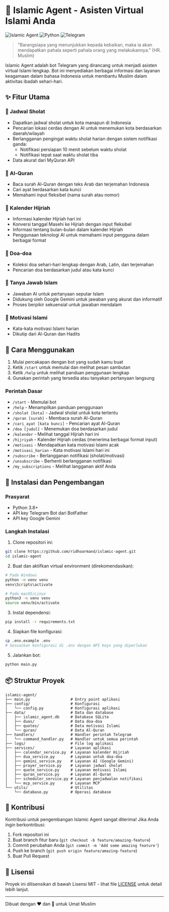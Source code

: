 # 🌙 Islamic Agent - Asisten Virtual Islami Anda
![Islamic Agent](https://img.shields.io/badge/Islamic-Agent-brightgreen)
![Python](https://img.shields.io/badge/Made%20with-Python-blue)
![Telegram](https://img.shields.io/badge/Telegram-Bot-blue)

> "Barangsiapa yang menunjukkan kepada kebaikan, maka ia akan mendapatkan pahala seperti pahala orang yang melakukannya." (HR. Muslim)

Islamic Agent adalah bot Telegram yang dirancang untuk menjadi asisten virtual Islami lengkap. Bot ini menyediakan berbagai informasi dan layanan keagamaan dalam bahasa Indonesia untuk membantu Muslim dalam aktivitas ibadah sehari-hari.

## ✨ Fitur Utama

### 🕋 Jadwal Sholat

- Dapatkan jadwal sholat untuk kota manapun di Indonesia
- Pencarian lokasi cerdas dengan AI untuk menemukan kota berdasarkan daerah/wilayah
- Berlangganan pengingat waktu sholat harian dengan sistem notifikasi ganda:
  - Notifikasi persiapan 10 menit sebelum waktu sholat
  - Notifikasi tepat saat waktu sholat tiba
- Data akurat dari MyQuran API

### 📖 Al-Quran

- Baca surah Al-Quran dengan teks Arab dan terjemahan Indonesia
- Cari ayat berdasarkan kata kunci
- Memahami input fleksibel (nama surah atau nomor)

### 📅 Kalender Hijriah

- Informasi kalender Hijriah hari ini
- Konversi tanggal Masehi ke Hijriah dengan input fleksibel
- Informasi tentang bulan-bulan dalam kalender Hijriah
- Penggunaan teknologi AI untuk memahami input pengguna dalam berbagai format

### 🤲 Doa-doa

- Koleksi doa sehari-hari lengkap dengan Arab, Latin, dan terjemahan
- Pencarian doa berdasarkan judul atau kata kunci

### 💬 Tanya Jawab Islam

- Jawaban AI untuk pertanyaan seputar Islam
- Didukung oleh Google Gemini untuk jawaban yang akurat dan informatif
- Proses berpikir sekuensial untuk jawaban mendalam

### 🌟 Motivasi Islami

- Kata-kata motivasi Islami harian
- Dikutip dari Al-Quran dan Hadits

## 🚀 Cara Menggunakan

1. Mulai percakapan dengan bot yang sudah kamu buat
2. Ketik `/start` untuk memulai dan melihat pesan sambutan
3. Ketik `/help` untuk melihat panduan penggunaan lengkap
4. Gunakan perintah yang tersedia atau tanyakan pertanyaan langsung

### Perintah Dasar

- `/start` - Memulai bot
- `/help` - Menampilkan panduan penggunaan
- `/sholat [kota]` - Jadwal sholat untuk kota tertentu
- `/quran [surah]` - Membaca surah Al-Quran
- `/cari_ayat [kata kunci]` - Pencarian ayat Al-Quran
- `/doa [judul]` - Menemukan doa berdasarkan judul
- `/kalender` - Melihat tanggal Hijriah hari ini
- `/hijriyah` - Kalender Hijriah cerdas (menerima berbagai format input)
- `/motivasi` - Mendapatkan kata motivasi Islami acak
- `/motivasi_harian` - Kata motivasi Islami hari ini
- `/subscribe` - Berlangganan notifikasi (sholat/motivasi)
- `/unsubscribe` - Berhenti berlangganan notifikasi
- `/my_subscriptions` - Melihat langganan aktif Anda

## 🔧 Instalasi dan Pengembangan

### Prasyarat

- Python 3.8+
- API key Telegram Bot dari BotFather
- API key Google Gemini

### Langkah Instalasi

1. Clone repositori ini:

```bash
git clone https://github.com/ridhoarmand/islamic-agent.git
cd islamic-agent
```

2. Buat dan aktifkan virtual environment (direkomendasikan):

```bash
# Pada Windows
python -m venv venv
venv\Scripts\activate

# Pada macOS/Linux
python3 -m venv venv
source venv/bin/activate
```

3. Instal dependensi:

```bash
pip install -r requirements.txt
```

4. Siapkan file konfigurasi:

```bash
cp .env.example .env
# Sesuaikan konfigurasi di .env dengan API keys yang diperlukan
```

5. Jalankan bot:

```bash
python main.py
```

## 📦 Struktur Proyek

```text
islamic-agent/
├── main.py                  # Entry point aplikasi
├── config/                  # Konfigurasi
│   └── config.py            # Konfigurasi aplikasi
├── data/                    # Data dan database
│   ├── islamic_agent.db     # Database SQLite
│   ├── duas/                # Data doa-doa
│   ├── quotes/              # Data motivasi Islami
│   └── quran/               # Data Al-Quran
├── handlers/                # Handler perintah Telegram
│   └── command_handler.py   # Handler untuk semua perintah
├── logs/                    # File log aplikasi
├── services/                # Layanan aplikasi
│   ├── calendar_service.py  # Layanan kalender Hijriah
│   ├── dua_service.py       # Layanan untuk doa-doa
│   ├── gemini_service.py    # Layanan AI (Google Gemini)
│   ├── prayer_service.py    # Layanan jadwal sholat
│   ├── quote_service.py     # Layanan motivasi Islami
│   ├── quran_service.py     # Layanan Al-Quran
│   ├── scheduler_service.py # Layanan penjadwalan notifikasi
│   └── mcp_service.py       # Layanan MCP
└── utils/                   # Utilitas
    └── database.py          # Operasi database
```

## 🤝 Kontribusi

Kontribusi untuk pengembangan Islamic Agent sangat diterima! Jika Anda ingin berkontribusi:

1. Fork repositori ini
2. Buat branch fitur baru (`git checkout -b feature/amazing-feature`)
3. Commit perubahan Anda (`git commit -m 'Add some amazing feature'`)
4. Push ke branch (`git push origin feature/amazing-feature`)
5. Buat Pull Request

## 📝 Lisensi

Proyek ini dilisensikan di bawah Lisensi MIT - lihat file [LICENSE](LICENSE) untuk detail lebih lanjut.

---

Dibuat dengan ❤️ dan 🤲 untuk Umat Muslim
